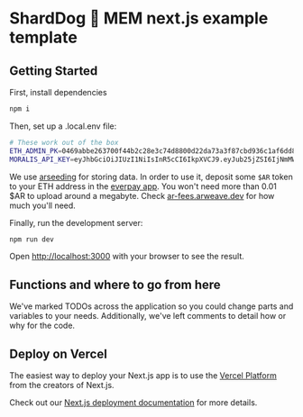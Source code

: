 # ShardDog 🤝 MEM next.js example template


## Getting Started

First, install dependencies

```bash
npm i
```

Then, set up a .local.env file:

```bash
# These work out of the box
ETH_ADMIN_PK=0469abbe263700f44b2c28e3c74d8800d22da73a3f87cbd936c1af6dd8aecdd1
MORALIS_API_KEY=eyJhbGciOiJIUzI1NiIsInR5cCI6IkpXVCJ9.eyJub25jZSI6IjNmMWYzMDcwLThiZGMtNDY1OS04ZGY4LTE0NWQ5NjVhZmE5MCIsIm9yZ0lkIjoiMzEwNjA1IiwidXNlcklkIjoiMzE5MzAwIiwidHlwZUlkIjoiYjVhM2ZhMGMtOTJhMC00NjVhLWJjYmItM2RmMjk5ZTJhMGQ4IiwidHlwZSI6IlBST0pFQ1QiLCJpYXQiOjE2ODYzNDMzNTQsImV4cCI6NDg0MjEwMzM1NH0.byOl56eeeDVXK52jHaeAtMKQMHLCRhJtfx-pgGp6_jw
```

We use [arseeding](https://github.com/everFinance/arseeding-js) for storing data. In order to use it, deposit some `$AR` token to your ETH address in the [everpay app](app.everpay.io). You won't need more than 0.01 $AR to upload around a megabyte. Check [ar-fees.arweave.dev](https://ar-fees.arweave.dev/) for how much you'll need.

Finally, run the development server:

```bash
npm run dev
```

Open [http://localhost:3000](http://localhost:3000) with your browser to see the result.

## Functions and where to go from here

We've marked TODOs across the application so you could change parts and variables to your needs.
Additionally, we've left comments to detail how or why for the code.


## Deploy on Vercel

The easiest way to deploy your Next.js app is to use the [Vercel Platform](https://vercel.com/new?utm_medium=default-template&filter=next.js&utm_source=create-next-app&utm_campaign=create-next-app-readme) from the creators of Next.js.

Check out our [Next.js deployment documentation](https://nextjs.org/docs/deployment) for more details.
